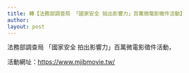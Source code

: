 ```yaml
---
title: 轉【法務部調查局 「國家安全 拍出影響力」百萬微電影徵件活動】
author: 
layout: post
---
```


法務部調查局 「國家安全 拍出影響力」百萬微電影徵件活動，

活動網址：https://www.mjibmovie.tw/
